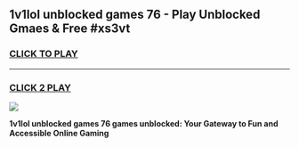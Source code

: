 
## 1v1lol unblocked games 76 - Play Unblocked Gmaes & Free #xs3vt
<h3>
<a href="https://news.freeplayer.one?title=1v1lol_unblocked_games_76&ref=03M">CLICK TO PLAY</a></h3>
<hr>

<h3>
<a href="https://news.freeplayer.one?title=1v1lol_unblocked_games_76&ref=03M">CLICK 2 PLAY</a>
  
</h3>

<a href="https://news.freeplayer.one?title=1v1lol_unblocked_games_76&ref=03M"><img src="https://clearcache.store/games.png"></a>


**1v1lol unblocked games 76 games unblocked: Your Gateway to Fun and Accessible Online Gaming**
